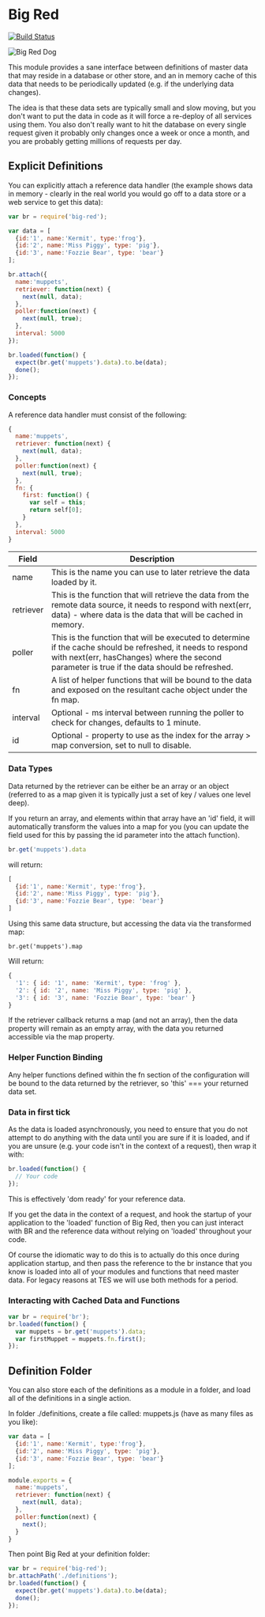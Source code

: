# Big Red

[![Build Status](https://travis-ci.org/tes/big-red.svg?branch=master)](https://travis-ci.org/tes/big-red)

![Big Red Dog](http://www.hollywoodreporter.com/sites/default/files/imagecache/modal_800/2012/05/clifford_happy_a_l.jpg)

This module provides a sane interface between definitions of master data that may reside in a database or other store, and an in memory cache of this data that needs to be periodically updated (e.g. if the underlying data changes).

The idea is that these data sets are typically small and slow moving, but you don't want to put the data in code as it will force a re-deploy of all services using them.  You also don't really want to hit the database on every single request given it probably only changes once a week or once a month, and you are probably getting millions of requests per day.

## Explicit Definitions

You can explicitly attach a reference data handler (the example shows data in memory - clearly in the real world you would go off to a data store or a web service to get this data):


```js
var br = require('big-red');

var data = [
  {id:'1', name:'Kermit', type:'frog'},
  {id:'2', name:'Miss Piggy', type: 'pig'},
  {id:'3', name:'Fozzie Bear', type: 'bear'}
];

br.attach({
  name:'muppets',
  retriever: function(next) {
    next(null, data);
  },
  poller:function(next) {
    next(null, true);
  },
  interval: 5000
});

br.loaded(function() {
  expect(br.get('muppets').data).to.be(data);
  done();
});
```

### Concepts

A reference data handler must consist of the following:

```js
{
  name:'muppets',
  retriever: function(next) {
    next(null, data);
  },
  poller:function(next) {
    next(null, true);
  },
  fn: {
    first: function() {
      var self = this;
      return self[0];
    }
  },
  interval: 5000
}
```

|Field|Description|
------|------------
name|This is the name you can use to later retrieve the data loaded by it.
retriever|This is the function that will retrieve the data from the remote data source, it needs to respond with next(err, data) - where data is the data that will be cached in memory.
poller|This is the function that will be executed to determine if the cache should be refreshed, it needs to respond with next(err, hasChanges) where the second parameter is true if the data should be refreshed.
fn|A list of helper functions that will be bound to the data and exposed on the resultant cache object under the fn map.
interval|Optional - ms interval between running the poller to check for changes, defaults to 1 minute.
id|Optional - property to use as the index for the array > map conversion, set to null to disable.

### Data Types

Data returned by the retriever can be either be an array or an object (referred to as a map given it is typically just a set of key / values one level deep).

If you return an array, and elements within that array have an 'id' field, it will automatically transform the values into a map for you (you can update the field used for this by passing the id parameter into the attach function).

```js
br.get('muppets').data
```

will return:

```js
[
  {id:'1', name:'Kermit', type:'frog'},
  {id:'2', name:'Miss Piggy', type: 'pig'},
  {id:'3', name:'Fozzie Bear', type: 'bear'}
]
```

Using this same data structure, but accessing the data via the transformed map:

```
br.get('muppets').map
```

Will return:

```js
{
  '1': { id: '1', name: 'Kermit', type: 'frog' },
  '2': { id: '2', name: 'Miss Piggy', type: 'pig' },
  '3': { id: '3', name: 'Fozzie Bear', type: 'bear' }
}
```

If the retriever callback returns a map (and not an array), then the data property will remain as an empty array, with the data you returned accessible via the map property.

### Helper Function Binding

Any helper functions defined within the fn section of the configuration will be bound to the data returned by the retriever, so 'this' === your returned data set.

### Data in first tick

As the data is loaded asynchronously, you need to ensure that you do not attempt to do anything with the data until you are sure if it is loaded, and if you are unsure (e.g. your code isn't in the context of a request), then wrap it with:

```js
br.loaded(function() {
  // Your code
});
```

This is effectively 'dom ready' for your reference data.

If you get the data in the context of a request, and hook the startup of your application to the 'loaded' function of Big Red, then you can just interact with BR and the reference data without relying on 'loaded' throughout your code.

Of course the idiomatic way to do this is to actually do this once during application startup, and then pass the reference to the br instance that you know is loaded into all of your modules and functions that need master data.  For legacy reasons at TES we will use both methods for a period.

### Interacting with Cached Data and Functions

```js
var br = require('br');
br.loaded(function() {
  var muppets = br.get('muppets').data;
  var firstMuppet = muppets.fn.first();
});
```

## Definition Folder

You can also store each of the definitions as a module in a folder, and load all of the definitions in a single action.

In folder ./definitions, create a file called: muppets.js (have as many files as you like):

```js
var data = [
  {id:'1', name:'Kermit', type:'frog'},
  {id:'2', name:'Miss Piggy', type: 'pig'},
  {id:'3', name:'Fozzie Bear', type: 'bear'}
];

module.exports = {
  name:'muppets',
  retriever: function(next) {
    next(null, data);
  },
  poller:function(next) {
    next();
  }
}
```

Then point Big Red at your definition folder:

```js
var br = require('big-red');
br.attachPath('./definitions');
br.loaded(function() {
  expect(br.get('muppets').data).to.be(data);
  done();
});
```
